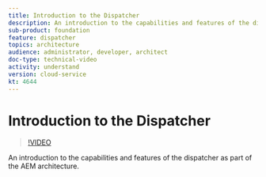 ```yaml
---
title: Introduction to the Dispatcher
description: An introduction to the capabilities and features of the dispatcher as part of the AEM architecture.
sub-product: foundation
feature: dispatcher
topics: architecture
audience: administrator, developer, architect
doc-type: technical-video
activity: understand
version: cloud-service
kt: 4644
---
```


# Introduction to the Dispatcher

>[!VIDEO](https://video.tv.adobe.com/v/32029/?quality=12)

An introduction to the capabilities and features of the dispatcher as part of the AEM architecture.
